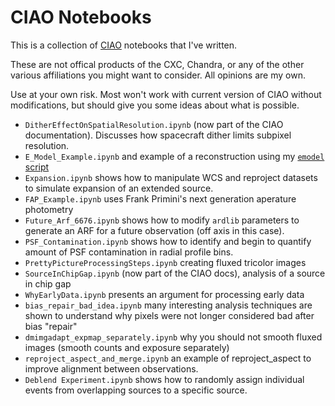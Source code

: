 # CIAO Notebooks

This is a collection of [CIAO](http://cxc.cfa.harvard.edu/ciao) notebooks
that I've written.

These are not offical products of the CXC, Chandra, or any of the other
various affiliations you might want to consider.  All opinions are my own.

Use at your own risk.  Most won't work with current version of CIAO without
modifications, but should give you some ideas about what is possible.

- `DitherEffectOnSpatialResolution.ipynb` (now part of the CIAO documentation).  Discusses how spacecraft dither limits subpixel resolution.
- `E_Model_Example.ipynb` and example of a reconstruction using my [`emodel` script](https://github.com/kglotfelty/ellipse_model)
- `Expansion.ipynb` shows how to manipulate WCS and reproject datasets to simulate expansion of an extended source.
- `FAP_Example.ipynb` uses Frank Primini's next generation aperature photometry
- `Future_Arf_6676.ipynb` shows how to modify `ardlib` parameters to generate an ARF for a future observation (off axis in this case).
- `PSF_Contamination.ipynb` shows how to identify and begin to quantify amount of PSF contamination in radial profile bins.
- `PrettyPictureProcessingSteps.ipynb` creating fluxed tricolor images
- `SourceInChipGap.ipynb` (now part of the CIAO docs), analysis of a source in chip gap
- `WhyEarlyData.ipynb` presents an argument for processing early data
- `bias_repair_bad_idea.ipynb` many interesting analysis techniques are shown to understand why pixels were not longer considered bad after bias "repair"
- `dmimgadapt_expmap_separately.ipynb` why  you should not smooth fluxed images (smooth counts and exposure separately)
- `reproject_aspect_and_merge.ipynb` an example of reproject_aspect to improve alignment between observations.
- `Deblend Experiment.ipynb` shows how to randomly assign individual events from overlapping sources to a specific source. 

